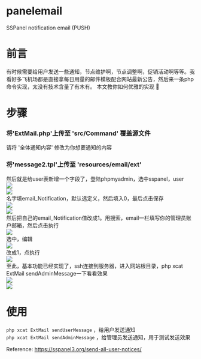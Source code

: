# panelemail
SSPanel notification email (PUSH)



# 前言  

有时候需要给用户发送一些通知，节点维护啊，节点调整啊，促销活动啊等等。我看好多飞机场都是直接拿每日用量的邮件模板配合网站最新公告，然后来一条php命令实现，太没有技术含量了有木有。 本文教你如何优雅的实现 🙂  

# 步骤  

### 将'ExtMail.php'上传至 'src/Command' 覆盖源文件  
请将 '全体通知内容' 修改为你想要通知的内容

### 将'message2.tpl'上传至 'resources/email/ext'  

然后就是给user表新增一个字段了，登陆phpmyadmin，选中sspanel，user  
![](/pic/send-all-user-notices-3.png)  
![](/pic/send-all-user-notices-4.png)  
名字填email_Notification，默认选定义，然后填入0，最后点击保存  
![](/pic/send-all-user-notices-5.png)  
![](/pic/send-all-user-notices-6.png)  
然后把自己的email_Notification值改成1。用搜索，email一栏填写你的管理员账户邮箱，然后点击执行  
![](/pic/send-all-user-notices-7.png)  
选中，编辑  
![](/pic/send-all-user-notices-8.png)  
改成1，点执行  
![](/pic/send-all-user-notices-9.png)  
至此，基本功能已经实现了，ssh连接到服务器，进入网站根目录，php xcat ExtMail sendAdminMessage一下看看效果  
![](/pic/send-all-user-notices-10.png)  
![](/pic/send-all-user-notices-12.png)  

# 使用

`php xcat ExtMail sendUserMessage` ，给用户发送通知  
`php xcat ExtMail sendAdminMessage` ，给管理员发送通知，用于测试发送效果  


Reference: https://sspanel3.org/send-all-user-notices/  

